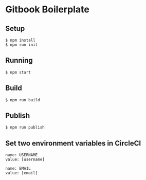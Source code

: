 # Gitbook Boilerplate

## Setup

```
$ npm install
$ npm run init
```

## Running

```
$ npm start
```

## Build

```
$ npm run build
```

## Publish

```
$ npm run publish
```

## Set two environment variables in CircleCI

```
name: USERNAME
value: [username]

name: EMAIL
value: [email]
```
